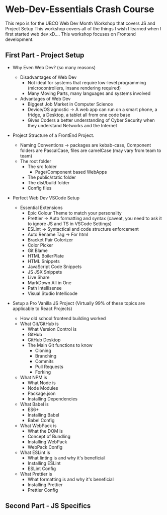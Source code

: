 # **Web-Dev-Essentials Crash Course**
 This repo is for the UBCO Web Dev Month Workshop that covers JS and Project Setup
 This workshop covers all of the things I wish I learned when I first started web dev xD....
 This workshop focuses on Frontend development.


## **First Part - Project Setup**

- Why Even Web Dev? (so many reasons)
    - Disadvantages of Web Dev
        - Not ideal for systems that require low-level programming (microcontrollers, insane rendering required)
        - Many Moving Parts, many languages and systems involved
    - Advantages of Web Dev
        - Biggest Job Market in Computer Science
        - Device/OS agnostic &rightarrow; A web app can run on a smart phone, a fridge, a Desktop, a tablet all from one code base
        - Gives Coders a better understanding of Cyber Security when they understand Networks and the Internet


- Project Structure of a FrontEnd Project.
    - Naming Conventions &rightarrow; packages are kebab-case, Component folders are PascalCase, files are camelCase (may vary from team to team)
    - The root folder
        - The src folder
            - Page/Component based WebApps
        - The public/static folder
        - The dist/build folder
        - Config files

- Perfect Web Dev VSCode Setup
    - Essential Extensions
        - Epic Colour Theme to match your personality
        - Prettier &rightarrow; Auto formatting and syntax (caveat, you need to ask it to ignore JS and TS in VSCode Settings)
        - ESLint &rightarrow; Syntactical and code structure enforcement
        - Auto Rename Tag &rightarrow; For html
        - Bracket Pair Colorizer 
        - Color Picker
        - Git Blame
        - HTML BoilerPlate
        - HTML Snippets
        - JavaScript Code Snippets
        - JS JSX Snippets
        - Live Share 
        - MarkDown All in One
        - Path Intellisense
        - Visual Studio Intellicode


- Setup a Pro Vanilla JS Project (Virtually 99% of these topics are applicable to React Projects)

    - How old school frontend building worked
    - What Git/GitHub is 
        - What Version Control is
        - GitHub
        - GitHub Desktop
        - The Main Git functions to know
            - Cloning
            - Branching
            - Commits
            - Pull Requests
            - Forking
    - What NPM is
        - What Node is
        - Node Modules
        - Package.json
        - Installing Dependencies
    - What Babel is
        - ES6+
        - Installing Babel
        - Babel Config
    - What WebPack is
        - What the DOM is
        - Concept of Bundling
        - Installing WebPack
        - WebPack Config 
    - What ESLint is
        - What linting is and why it's beneficial
        - Installing ESLint
        - ESLint Config
    - What Prettier is
        - What formatting is and why it's beneficial
        - Installing Prettier
        - Prettier Config




## **Second Part - JS Specifics**






